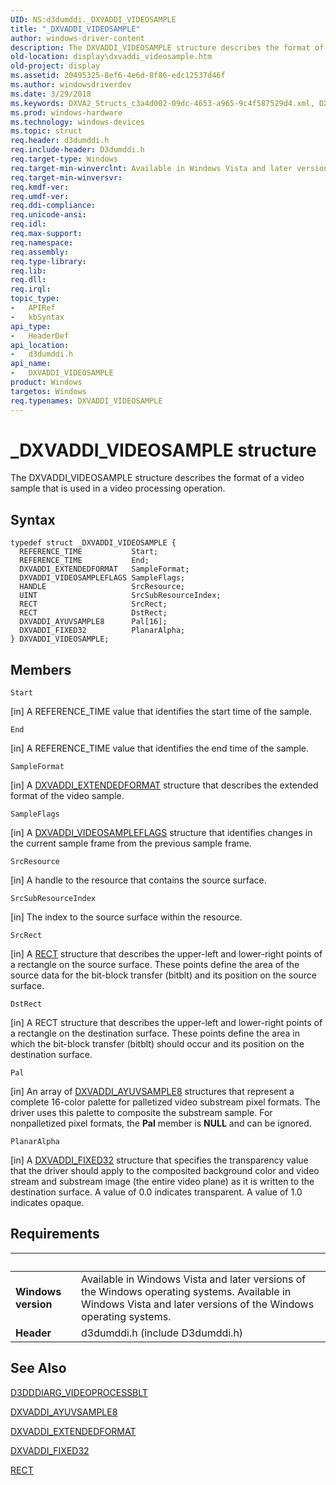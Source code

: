 ```yaml
---
UID: NS:d3dumddi._DXVADDI_VIDEOSAMPLE
title: "_DXVADDI_VIDEOSAMPLE"
author: windows-driver-content
description: The DXVADDI_VIDEOSAMPLE structure describes the format of a video sample that is used in a video processing operation.
old-location: display\dxvaddi_videosample.htm
old-project: display
ms.assetid: 20495325-8ef6-4e6d-8f86-edc12537d46f
ms.author: windowsdriverdev
ms.date: 3/29/2018
ms.keywords: DXVA2_Structs_c3a4d002-09dc-4653-a965-9c4f587529d4.xml, DXVADDI_VIDEOSAMPLE, DXVADDI_VIDEOSAMPLE structure [Display Devices], _DXVADDI_VIDEOSAMPLE, d3dumddi/DXVADDI_VIDEOSAMPLE, display.dxvaddi_videosample
ms.prod: windows-hardware
ms.technology: windows-devices
ms.topic: struct
req.header: d3dumddi.h
req.include-header: D3dumddi.h
req.target-type: Windows
req.target-min-winverclnt: Available in Windows Vista and later versions of the Windows operating systems.
req.target-min-winversvr: 
req.kmdf-ver: 
req.umdf-ver: 
req.ddi-compliance: 
req.unicode-ansi: 
req.idl: 
req.max-support: 
req.namespace: 
req.assembly: 
req.type-library: 
req.lib: 
req.dll: 
req.irql: 
topic_type:
-	APIRef
-	kbSyntax
api_type:
-	HeaderDef
api_location:
-	d3dumddi.h
api_name:
-	DXVADDI_VIDEOSAMPLE
product: Windows
targetos: Windows
req.typenames: DXVADDI_VIDEOSAMPLE
---
```


# _DXVADDI_VIDEOSAMPLE structure
The DXVADDI_VIDEOSAMPLE structure describes the format of a video sample that is used in a video processing operation.

## Syntax
```
typedef struct _DXVADDI_VIDEOSAMPLE {
  REFERENCE_TIME           Start;
  REFERENCE_TIME           End;
  DXVADDI_EXTENDEDFORMAT   SampleFormat;
  DXVADDI_VIDEOSAMPLEFLAGS SampleFlags;
  HANDLE                   SrcResource;
  UINT                     SrcSubResourceIndex;
  RECT                     SrcRect;
  RECT                     DstRect;
  DXVADDI_AYUVSAMPLE8      Pal[16];
  DXVADDI_FIXED32          PlanarAlpha;
} DXVADDI_VIDEOSAMPLE;
```

## Members


`Start`

[in] A REFERENCE_TIME value that identifies the start time of the sample.

`End`

[in] A REFERENCE_TIME value that identifies the end time of the sample.

`SampleFormat`

[in] A <a href="https://msdn.microsoft.com/library/windows/hardware/ff562904">DXVADDI_EXTENDEDFORMAT</a> structure that describes the extended format of the video sample.

`SampleFlags`

[in] A <a href="https://msdn.microsoft.com/library/windows/hardware/ff562959">DXVADDI_VIDEOSAMPLEFLAGS</a> structure that identifies changes in the current sample frame from the previous sample frame.

`SrcResource`

[in] A handle to the resource that contains the source surface.

`SrcSubResourceIndex`

[in] The index to the source surface within the resource.

`SrcRect`

[in] A <a href="https://msdn.microsoft.com/library/windows/hardware/ff569234">RECT</a> structure that describes the upper-left and lower-right points of a rectangle on the source surface. These points define the area of the source data for the bit-block transfer (bitblt) and its position on the source surface.

`DstRect`

[in] A RECT structure that describes the upper-left and lower-right points of a rectangle on the destination surface. These points define the area in which the bit-block transfer (bitblt) should occur and its position on the destination surface.

`Pal`

[in] An array of <a href="https://msdn.microsoft.com/library/windows/hardware/ff562893">DXVADDI_AYUVSAMPLE8</a> structures that represent a complete 16-color palette for palletized video substream pixel formats. The driver uses this palette to composite the substream sample. For nonpalletized pixel formats, the <b>Pal</b> member is <b>NULL</b> and can be ignored.

`PlanarAlpha`

[in] A <a href="https://msdn.microsoft.com/library/windows/hardware/ff562909">DXVADDI_FIXED32</a> structure that specifies the transparency value that the driver should apply to the composited background color and video stream and substream image (the entire video plane) as it is written to the destination surface. A value of 0.0 indicates transparent. A value of 1.0 indicates opaque.


## Requirements
| &nbsp; | &nbsp; |
| ---- |:---- |
| **Windows version** | Available in Windows Vista and later versions of the Windows operating systems. Available in Windows Vista and later versions of the Windows operating systems. |
| **Header** | d3dumddi.h (include D3dumddi.h) |

## See Also

<a href="https://msdn.microsoft.com/library/windows/hardware/ff544102">D3DDDIARG_VIDEOPROCESSBLT</a>



<a href="https://msdn.microsoft.com/library/windows/hardware/ff562893">DXVADDI_AYUVSAMPLE8</a>



<a href="https://msdn.microsoft.com/library/windows/hardware/ff562904">DXVADDI_EXTENDEDFORMAT</a>



<a href="https://msdn.microsoft.com/library/windows/hardware/ff562909">DXVADDI_FIXED32</a>



<a href="https://msdn.microsoft.com/library/windows/hardware/ff569234">RECT</a>